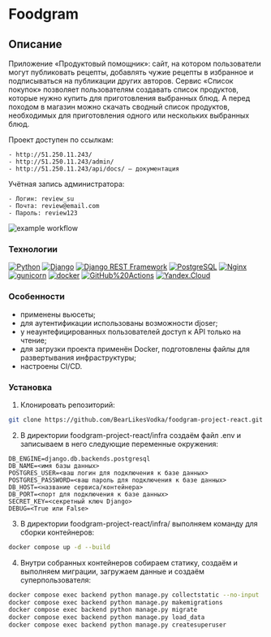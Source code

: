 # Foodgram

## Описание

Приложение «Продуктовый помощник»: сайт, на котором пользователи могут публиковать рецепты, добавлять чужие рецепты в избранное и подписываться на публикации других авторов. Сервис «Список покупок» позволяет пользователям создавать список продуктов, которые нужно купить для приготовления выбранных блюд. А перед походом в магазин можно скачать сводный список продуктов, необходимых для приготовления одного или нескольких выбранных блюд.

Проект доступен по ссылкам: 

```link
- http://51.250.11.243/
- http://51.250.11.243/admin/
- http://51.250.11.243/api/docs/ — документация
```

Учётная запись администратора:

```
- Логин: review_su
- Почта: review@email.com
- Пароль: review123
```


![example workflow](https://github.com/BearLikesVodka/foodgram-project-react/actions/workflows/main.yml/badge.svg)

### Технологии

[![Python](https://img.shields.io/badge/-Python-464646?style=flat-square&logo=Python)](https://www.python.org/)
[![Django](https://img.shields.io/badge/-Django-464646?style=flat-square&logo=Django)](https://www.djangoproject.com/)
[![Django REST Framework](https://img.shields.io/badge/-Django%20REST%20Framework-464646?style=flat-square&logo=Django%20REST%20Framework)](https://www.django-rest-framework.org/)
[![PostgreSQL](https://img.shields.io/badge/-PostgreSQL-464646?style=flat-square&logo=PostgreSQL)](https://www.postgresql.org/)
[![Nginx](https://img.shields.io/badge/-NGINX-464646?style=flat-square&logo=NGINX)](https://nginx.org/ru/)
[![gunicorn](https://img.shields.io/badge/-gunicorn-464646?style=flat-square&logo=gunicorn)](https://gunicorn.org/)
[![docker](https://img.shields.io/badge/-Docker-464646?style=flat-square&logo=docker)](https://www.docker.com/)
[![GitHub%20Actions](https://img.shields.io/badge/-GitHub%20Actions-464646?style=flat-square&logo=GitHub%20actions)](https://github.com/features/actions)
[![Yandex.Cloud](https://img.shields.io/badge/-Yandex.Cloud-464646?style=flat-square&logo=Yandex.Cloud)](https://cloud.yandex.ru/)

### Особенности

- применены вьюсеты;
- для аутентификации использованы возможности djoser;
- у неаунтефицированных пользователей доступ к API только на чтение;
- для загрузки проекта применён Docker, подготовлены файлы для развертывания инфраструктуры;
- настроены CI/CD.

### Установка

1. Клонировать репозиторий:

```bash
git clone https://github.com/BearLikesVodka/foodgram-project-react.git
```

2. В директории foodgram-project-react/infra создаём файл .env и записываем в него следующие переменные окружения:

```env
DB_ENGINE=django.db.backends.postgresql
DB_NAME=<имя базы данных>
POSTGRES_USER=<ваш логин для подключения к базе данных>
POSTGRES_PASSWORD=<ваш пароль для подключения к базе данных>
DB_HOST=<название сервиса/контейнера>
DB_PORT=<порт для подключения к базе данных>
SECRET_KEY=<секретный ключ Django>
DEBUG=<True или False>
```

3. В директории foodgram-project-react/infra/ выполняем команду для сборки контейнеров:

```bash
docker compose up -d --build
```

4. Внутри собранных контейнеров собираем статику, создаём и выполняем миграции, загружаем данные и создаём суперпользователя:

```bash
docker compose exec backend python manage.py collectstatic --no-input
docker compose exec backend python manage.py makemigrations 
docker compose exec backend python manage.py migrate
docker compose exec backend python manage.py load_data
docker compose exec backend python manage.py createsuperuser

```
